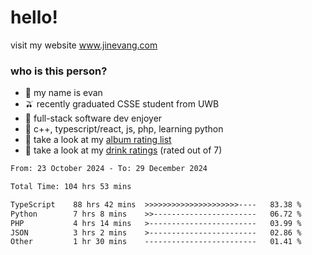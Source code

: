# hello!

visit my website www.jinevang.com

### who is this person?
- 🦦 my name is evan                                                                  
- 🫒 recently graduated CSSE student from UWB
- 🥕 full-stack software dev enjoyer
- 🍚 c++, typescript/react, js, php, learning python
- 🎹 take a look at my [album rating list](https://bit.ly/albumratings)
- 🧋 take a look at my [drink ratings](https://bit.ly/drinkratings) (rated out of 7)

<!---
jinevang/jinevang is a ✨ special ✨ repository because its `README.md` (this file) appears on your GitHub profile.
You can click the Preview link to take a look at your changes.
--->
<!--START_SECTION:waka-->

```txt
From: 23 October 2024 - To: 29 December 2024

Total Time: 104 hrs 53 mins

TypeScript    88 hrs 42 mins  >>>>>>>>>>>>>>>>>>>>>----   83.38 %
Python        7 hrs 8 mins    >>-----------------------   06.72 %
PHP           4 hrs 14 mins   >------------------------   03.99 %
JSON          3 hrs 2 mins    >------------------------   02.86 %
Other         1 hr 30 mins    -------------------------   01.41 %
```

<!--END_SECTION:waka-->
